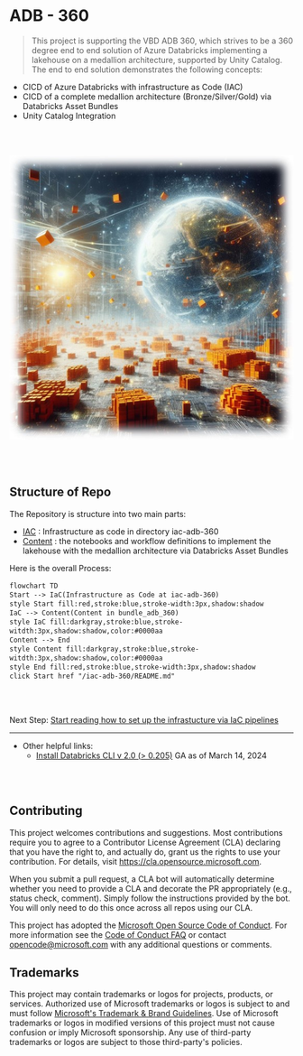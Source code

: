 # ADB - 360

> This project is supporting the VBD ADB 360, which strives to be a 360 degree end to end solution of Azure Databricks implementing a lakehouse on a medallion architecture, supported by Unity Catalog.
The end to end solution demonstrates the following concepts:
* CICD of Azure Databricks with infrastructure as Code (IAC) 
* CICD of a complete medallion architecture (Bronze/Silver/Gold) via Databricks Asset Bundles
* Unity Catalog Integration

<br/>
<br/>

![Azure Databricks](imagery/adb.jpg)

<br/>
<br/>


## Structure of Repo

The Repository is structure into two main parts:
* [IAC](/iac-adb-360/README.md) : Infrastructure as code in directory iac-adb-360
* [Content](/bundle_adb_360/README.md) : the notebooks and workflow definitions to implement the lakehouse with the medallion architecture via Databricks Asset Bundles



Here is the overall Process:

```mermaid
flowchart TD
Start --> IaC(Infrastructure as Code at iac-adb-360)
style Start fill:red,stroke:blue,stroke-width:3px,shadow:shadow
IaC --> Content(Content in bundle_adb_360)
style IaC fill:darkgray,stroke:blue,stroke-witdth:3px,shadow:shadow,color:#0000aa
Content --> End
style Content fill:darkgray,stroke:blue,stroke-witdth:3px,shadow:shadow,color:#0000aa
style End fill:red,stroke:blue,stroke-width:3px,shadow:shadow
click Start href "/iac-adb-360/README.md"

```
<br/>
<br/>


Next Step: [Start reading how to set up the infrastucture via IaC pipelines](/iac-adb-360/README.md)




---
* Other helpful links:
    * [Install Databricks CLI v 2.0 (> 0.205)](https://docs.databricks.com/en/dev-tools/cli/install.html)
    GA as of March 14, 2024

<br/>
<br/>

## Contributing

This project welcomes contributions and suggestions.  Most contributions require you to agree to a
Contributor License Agreement (CLA) declaring that you have the right to, and actually do, grant us
the rights to use your contribution. For details, visit https://cla.opensource.microsoft.com.

When you submit a pull request, a CLA bot will automatically determine whether you need to provide
a CLA and decorate the PR appropriately (e.g., status check, comment). Simply follow the instructions
provided by the bot. You will only need to do this once across all repos using our CLA.

This project has adopted the [Microsoft Open Source Code of Conduct](https://opensource.microsoft.com/codeofconduct/).
For more information see the [Code of Conduct FAQ](https://opensource.microsoft.com/codeofconduct/faq/) or
contact [opencode@microsoft.com](mailto:opencode@microsoft.com) with any additional questions or comments.

## Trademarks

This project may contain trademarks or logos for projects, products, or services. Authorized use of Microsoft 
trademarks or logos is subject to and must follow 
[Microsoft's Trademark & Brand Guidelines](https://www.microsoft.com/en-us/legal/intellectualproperty/trademarks/usage/general).
Use of Microsoft trademarks or logos in modified versions of this project must not cause confusion or imply Microsoft sponsorship.
Any use of third-party trademarks or logos are subject to those third-party's policies.
